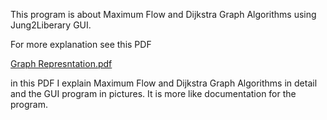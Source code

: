 This program is about Maximum Flow and Dijkstra Graph Algorithms using Jung2Liberary GUI.

For more explanation see this PDF

[Graph Represntation.pdf](https://github.com/eslam11993377/GraphRepresentation1/files/10108601/Graph.Represntation.pdf)

in this PDF I explain Maximum Flow and Dijkstra Graph Algorithms in detail and the GUI program in pictures.
It is more like documentation for the program.
